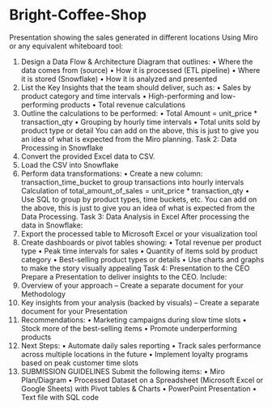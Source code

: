 # Bright-Coffee-Shop
Presentation showing the sales generated in different locations
Using Miro or any equivalent whiteboard tool:
1. Design a Data Flow & Architecture Diagram that outlines:
• Where the data comes from (source)
• How it is processed (ETL pipeline)
• Where it is stored (Snowflake)
• How it is analyzed and presented
2. List the Key Insights that the team should deliver, such as:
• Sales by product category and time intervals
• High-performing and low-performing products
• Total revenue calculations
3. Outline the calculations to be performed:
• Total Amount = unit_price * transaction_qty
• Grouping by hourly time intervals
• Total units sold by product type or detail
You can add on the above, this is just to give you an idea of what is expected from the Miro 
planning.
Task 2: Data Processing in Snowflake
1. Convert the provided Excel data to CSV.
2. Load the CSV into Snowflake
3. Perform data transformations:
• Create a new column: transaction_time_bucket to group transactions into hourly intervals
Calculation of total_amount_of_sales = unit_price * transaction_qty
• Use SQL to group by product types, time buckets, etc.
You can add on the above, this is just to give you an idea of what is expected from the Data 
Processing.
Task 3: Data Analysis in Excel 
After processing the data in Snowflake:
1. Export the processed table to Microsoft Excel or your visualization tool
2. Create dashboards or pivot tables showing:
• Total revenue per product type
• Peak time intervals for sales
• Quantity of items sold by product category
• Best-selling product types or details
• Use charts and graphs to make the story visually appealing
Task 4: Presentation to the CEO
Prepare a Presentation to deliver insights to the CEO. Include:
1. Overview of your approach – Create a separate document for your Methodology
2. Key insights from your analysis (backed by visuals) – Create a separate document for 
your Presentation
3. Recommendations:
• Marketing campaigns during slow time slots
• Stock more of the best-selling items
• Promote underperforming products
4. Next Steps:
• Automate daily sales reporting
• Track sales performance across multiple locations in the future
• Implement loyalty programs based on peak customer time slots
5. SUBMISSION GUIDELINES
Submit the following items:
• Miro Plan/Diagram
• Processed Dataset on a Spreadsheet (Microsoft Excel or Google Sheets) with Pivot
tables & Charts
• PowerPoint Presentation
• Text file with SQL code
